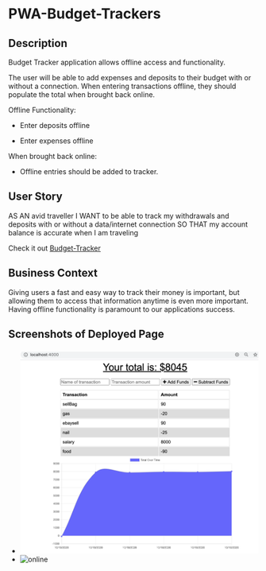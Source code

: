 # PWA-Budget-Trackers

## Description
Budget Tracker application allows offline access and functionality.

The user will be able to add expenses and deposits to their budget with or without a connection. When entering transactions offline, they should populate the total when brought back online.

Offline Functionality:

  * Enter deposits offline

  * Enter expenses offline

When brought back online:

  * Offline entries should be added to tracker.

## User Story
AS AN avid traveller
I WANT to be able to track my withdrawals and deposits with or without a data/internet connection
SO THAT my account balance is accurate when I am traveling

Check it out [Budget-Tracker](https://morning-ravine-34728.herokuapp.com)

## Business Context

Giving users a fast and easy way to track their money is important, but allowing them to access that information anytime is even more important. Having offline functionality is paramount to our applications success.

## Screenshots of Deployed Page
### 
- ![online](./public/images/demo-online.png)
- ![online](./public/images/demo-offline.png)